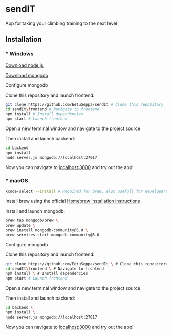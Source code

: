 # sendIT 

App for taking your climbing training to the next level  

## Installation

### * Windows  
[Download node.js](https://nodejs.org/en/download/) 
 
[Download mongodb](https://www.mongodb.com/try/download/community)

Configure mongodb

Clone this repository and launch frontend:
```bash
git clone https://github.com/EetuSeppa/sendIt # Clone this repository
cd sendIt\frontend # Navigate to frontend
npm install # Install dependencies
npm start # Launch frontend
``` 

Open a new terminal window and navigate to the project source  

Then install and launch backend:
```bash
cd backend
npm install
node server.js mongodb://localhost:27017
```

Now you can navigate to [localhost:3000](http://localhost:3000) and try out the app! 

### * macOS 

```bash
xcode-select --install # Required for brew, also usefull for developers
```

Install brew using the official [Homebrew installation instructions](https://brew.sh/#install) 

Install and launch mongodb:
```bash
brew tap mongodb/brew \
brew update \
brew install mongodb-community@5.0 \
brew services start mongodb-community@5.0
``` 

Configure mongodb  

Clone this repository and launch frontend:
```bash
git clone https://github.com/EetuSeppa/sendIt \ # Clone this repository
cd sendIt\frontend \ # Navigate to frontend
npm install \ # Install dependencies
npm start # Launch frontend
``` 

Open a new terminal window and navigate to the project source  

Then install and launch backend:
```bash
cd backend \
npm install \
node server.js mongodb://localhost:27017
```

Now you can navigate to [localhost:3000](http://localhost:3000) and try out the app! 



